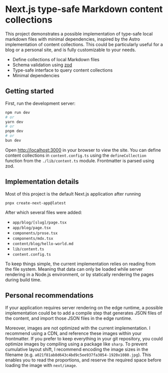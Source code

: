 # Next.js type-safe Markdown content collections

This project demonstrates a possible implementation of type-safe local markdown files with minimal dependencies, inspired by the Astro implementation of content collections. This could be particularly useful for a blog or a personal site, and is fully customizable to your needs.

- Define collections of local Markdown files
- Schema validation using [zod](https://zod.dev/)
- Type-safe interface to query content collections
- Minimal dependencies

## Getting started

First, run the development server:

```bash
npm run dev
# or
yarn dev
# or
pnpm dev
# or
bun dev
```

Open [http://localhost:3000](http://localhost:3000) in your browser to view the site. You can define content collections in `content.config.ts` using the `defineCollection` function from the `./lib/content.ts` module. Frontmatter is parsed using zod.

## Implementation details

Most of this project is the default Next.js application after running

```
pnpx create-next-app@latest
```

After which several files were added:

- `app/blog/[slug]/page.tsx`
- `app/blog/page.tsx`
- `components/prose.tsx`
- `components/mdx.tsx`
- `content/blog/hello-world.md`
- `lib/content.ts`
- `content.config.ts`

To keep things simple, the current implementation relies on reading from the file system. Meaning that data can only be loaded while server rendering in a Node.js environment, or by statically rendering the pages during build time.

## Personal recommendations

If your application requires server rendering on the edge runtime, a possible implementation could be to add a compile step that generates JSON files of the content, and import those JSON files in the edge runtime.

Moreover, images are not optimized with the current implementation. I recommend using a CDN, and reference these images within your frontmatter. If you prefer to keep everything in your git repository, you could optimize images by compiling using a package like `sharp`. To prevent cumulative layout shift, I recommend encoding the image sizes in the filename (e.g. `a021f81ab8d643c4bd9c5ee937fa3054-1920x1080.jpg`). This enables you to read the proportions, and reserve the required space before loading the image with `next/image`.
